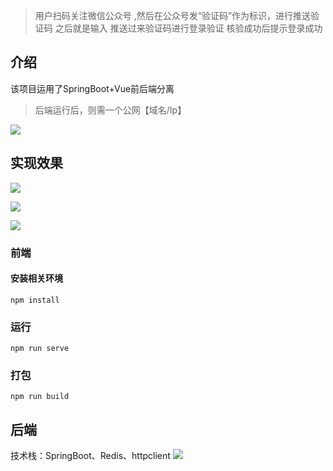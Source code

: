 
> 用户扫码关注微信公众号 ,然后在公众号发“验证码”作为标识，进行推送验证码
> 之后就是输入 推送过来验证码进行登录验证
> 核验成功后提示登录成功

## 介绍

该项目运用了SpringBoot+Vue前后端分离

>后端运行后，则需一个公网【域名/Ip】

![](image/image-5.png)

## 实现效果

![](image/image-2.png)

![](image/image-1.png)

![](image/image-3.png)

### 前端
#### 安装相关环境
```
npm install
```

### 运行
```
npm run serve
```

### 打包
```
npm run build
```

## 后端
技术栈：SpringBoot、Redis、httpclient
![](image/image.png)
